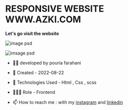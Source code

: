 # RESPONSIVE WEBSITE WWW.AZKI.COM


**Let's go visit the website**

![image psd](https://user-images.githubusercontent.com/109727844/188238868-b926e0f4-28ba-4756-9851-e0d6c6b90469.jpg)

![imsage psd](https://user-images.githubusercontent.com/109727844/188238890-20f6b1a8-2102-4560-b870-ccb0654f746d.jpg)




- 👨‍💻 developed by pouria farahani

- 📆 Created - 2022-08-22

- 🤖 Technologies Used - Html , Css , scss

- 🕵🏻‍♀️ Role - Frontend

- 📫 How to reach me : with my [instagram](https://www.instagram.com/pouria_farahani_developer) and [linkedin](https://www.linkedin.com/in/pouria-farahani-developer)
